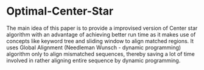 # Optimal-Center-Star
The main idea of this paper is to provide a improvised version of Center star algorithm with an advantage of achieving better run time as it makes use of concepts like keyword tree and sliding window to align matched regions. It uses Global Alignment (Needleman Wunsch - dynamic programming) algorithm only to align mismatched sequences, thereby saving a lot of time involved in rather aligning entire sequence by dynamic programming. 

